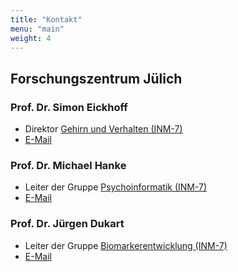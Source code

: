 ```yaml
---
title: "Kontakt"
menu: "main"
weight: 4
---
```



## Forschungszentrum Jülich


### Prof. Dr. Simon Eickhoff
- Direktor [Gehirn und Verhalten (INM-7)](https://www.fz-juelich.de/de/inm/inm-7)
- [E-Mail](mailto:s.eickhoff&commat;fz-juelich&period;de)

### Prof. Dr. Michael Hanke
- Leiter der Gruppe [Psychoinformatik (INM-7)](https://www.fz-juelich.de/de/inm/inm-7/forschung/psychoinformatics)
- [E-Mail](mailto:m.hanke&commat;fz-juelich&period;de)

### Prof. Dr. Jürgen Dukart
- Leiter der Gruppe [Biomarkerentwicklung (INM-7)](https://www.fz-juelich.de/de/inm/inm-7/forschung/biomarker-development)
- [E-Mail](mailto:j.dukart&commat;fz-juelich&period;de)